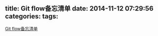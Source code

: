 title: Git flow备忘清单
date: 2014-11-12 07:29:56
categories:
tags:
---
[Git flow备忘清单](http://danielkummer.github.io/git-flow-cheatsheet/index.zh_CN.html)